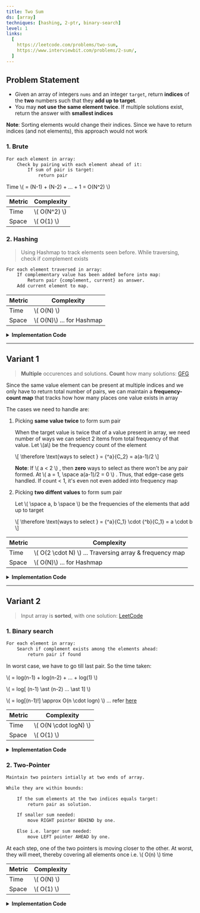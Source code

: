 ```yaml
---
title: Two Sum
ds: [array]
techniques: [hashing, 2-ptr, binary-search]
level: 1
links:
  [
    https://leetcode.com/problems/two-sum,
    https://www.interviewbit.com/problems/2-sum/,
  ]
---
```


## Problem Statement

- Given an array of integers `nums` and an integer `target`, return **indices** of the **two** numbers such that they **add up to target**.
- You may **not use the same element twice**. If multiple solutions exist, return the answer with **smallest indices**

**Note**: Sorting elements would change their indices. Since we have to return indices (and not elements), this approach would not work

### 1. Brute

```txt
For each element in array:
    Check by pairing with each element ahead of it:
        If sum of pair is target:
            return pair
```

Time \\( = (N-1) + (N-2) + ... + 1 = O(N^2) \\)

| Metric | Complexity     |
| ------ | -------------- |
| Time   | \\( O(N^2) \\) |
| Space  | \\( O(1) \\)   |

### 2. Hashing

> Using Hashmap to track elements seen before. While traversing, check if complement exists

```txt
For each element traversed in array:
    If complementary value has been added before into map:
        Return pair {complement, current} as answer.
    Add current element to map.
```

| Metric | Complexity                  |
| ------ | --------------------------- |
| Time   | \\( O(N) \\)                |
| Space  | \\( O(N)\\) ... for Hashmap |

<details>
<summary><strong>Implementation Code</strong></summary>

```cpp title="C++"
vector<int> twoSum(vector<int> &nums, int target) {
    // {number : index} map
    unordered_map<int, int> ump;
    for (int i = 0; i < nums.size(); i++) {
        int curr = nums[i];
        int complement = target - curr;
        // Answer pair FOUND
        if (ump.find(complement) != ump.end()) {
            return {ump[complement], i};
        }
        // Insert current element into map
        ump.insert({curr, i});
    }
    return {};  // No answer found
}
```

</details>

---

## Variant 1

> **Multiple** occurences and solutions. **Count** how many solutions: [GFG](https://www.geeksforgeeks.org/problems/count-pairs-with-given-sum5022/1)

Since the same value element can be present at multiple indices and we only have to return total number of pairs, we can maintain a **frequency-count map** that tracks how how many places one value exists in array

The cases we need to handle are:

1. Picking **same value twice** to form sum pair

   When the target value is twice that of a value present in array, we need number of ways we can select 2 items from total frequency of that value. Let \\(a\\) be the frequency count of the element

   \\[ \therefore \text{ways to select } = {^a}{C_2} = a(a-1)/2 \\]

   **Note**: If \\( a < 2 \\) , then **zero** ways to select as there won't be any pair formed. At \\( a = 1, \space a(a-1)/2 = 0 \\) . Thus, that edge-case gets handled. If count < 1, it's even not even added into frequency map

2. Picking **two diffent values** to form sum pair

   Let \\( \space a, b \space \\) be the frequencies of the elements that add up to target

   \\[ \therefore \text{ways to select } = {^a}{C_1} \cdot {^b}{C_1} = a \cdot b \\]

| Metric | Complexity                                                |
| ------ | --------------------------------------------------------- |
| Time   | \\( O(2 \cdot N) \\) ... Traversing array & frequency map |
| Space  | \\( O(N)\\) ... for Hashmap                               |

<details>
<summary><strong>Implementation Code</strong></summary>

```cpp title="C++"
int getPairsCount (int arr[], int n, int target) {
    // {number : count} map
    unordered_map<int, int> freq;
    // Construct frequency counts over all values present in array
    for (int i = 0; i < n; i++) {
        freq[arr[i]]++;
    }
    // Total count of valid pairs
    int ans = 0;
    // Keep traversing and emptying the map
    while (!freq.empty()) {
        // Take starting entrry of present map
        int curr = freq.begin()->first;
        int complement = target - curr;
        int f1 = 0, f2 = 0;
        int ways = 0;

        // Case 1: Selecting same value (curr) twice in pair
        if (target == curr * 2) {
            if (freq[curr] < 2) {
                freq.erase(curr);
                continue;
            }
            f1 = freq[curr];
            ways = f1 * (f1 - 1) / 2;
        }

        // Case 2: Selecting two different values (curr, complement)
        else if (freq.find(complement) != freq.end()) {
            f1 = freq[curr], f2 = freq[complement];
            ways = f1 * f2;
        }

        // Update answer and remove entry
        ans += ways;
        freq.erase(curr);
        freq.erase(complement);  // removed if exists
    }
    return ans;
}
```

</details>

---

## Variant 2

> Input array is **sorted**, with one solution: [LeetCode](https://leetcode.com/problems/two-sum-ii-input-array-is-sorted/description/)

### 1. Binary search

```txt
For each element in array:
    Search if complement exists among the elements ahead:
        return pair if found
```

In worst case, we have to go till last pair. So the time taken:

\\( = log(n-1) + log(n-2) + ... + log(1) \\)

\\( = log[ (n-1) \ast (n-2) ... \ast 1] \\)

\\( = log[(n-1)!] \approx O(n \cdot logn) \\) ... refer [here](/code-journal/dsa/dsa/algorithm-complexity#asymptotic-notations)

| Metric | Complexity              |
| ------ | ----------------------- |
| Time   | \\( O(N \cdot logN) \\) |
| Space  | \\( O(1) \\)            |

<details>
<summary><strong>Implementation Code</strong></summary>

```cpp title="C++"
// Return index if key found, else -1
int binarySearch (vector<int> &arr, int key, int low, int high) {
    while (low <= high) {
        int mid = low + (high - low) / 2;
        if (arr[mid] == key) {
            return mid;  // FOUND
        }
        if (arr[mid] < key) {
            low = mid + 1;
        } else {
            high = mid - 1;
        }
    }
    return -1;
}
vector<int> twoSum (vector<int> &nums, int target) {
    int n = nums.size();
    for (int i = 0; i < n - 1; i++) {
        int curr = nums[i];
        int complement = target - curr;

        // Search complement among elements ahead
        int searchResult = binarySearch(nums, complement, i + 1, n - 1);
        if (searchResult != -1)  // FOUND
            return {i, searchResult};
    }
    return {-1, -1};  // No pair found
}
```

</details>

### 2. Two-Pointer

```txt
Maintain two pointers intially at two ends of array.

While they are within bounds:

    If the sum elements at the two indices equals target:
        return pair as solution.

    If smaller sum needed:
        move RIGHT pointer BEHIND by one.

    Else i.e. larger sum needed:
        move LEFT pointer AHEAD by one.

```

At each step, one of the two pointers is moving closer to the other. At worst, they will meet, thereby covering all elements once i.e. \\( O(n) \\) time

| Metric | Complexity   |
| ------ | ------------ |
| Time   | \\( O(N) \\) |
| Space  | \\( O(1) \\) |

<details>
<summary><strong>Implementation Code</strong></summary>

```cpp title="C++"
vector<int> twoSum (vector<int> &nums, int target) {
    int n = nums.size();
    int left = 0, right = n - 1;
    while (left < right) {
        int currSum = nums[left] + nums[right];
        if (target == currSum) {
            return {left, right};
        }
        if (target < currSum) {
            right--;
        } else {
            left++;
        }
    }
    return {-1, -1};
}
```

</details>
